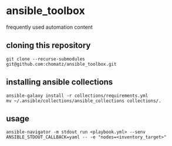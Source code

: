 # ansible_toolbox
frequently used automation content

## cloning this repository
`git clone --recurse-submodules git@github.com:chomatz/ansible_toolbox.git`

## installing ansible collections
```
ansible-galaxy install -r collections/requirements.yml
mv ~/.ansible/collections/ansible_collections collections/.
```

## usage
`ansible-navigator -m stdout run <playbook.yml> --senv ANSIBLE_STDOUT_CALLBACK=yaml -- -e "nodes=<inventory_target>"`
